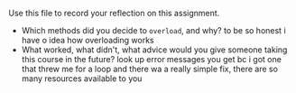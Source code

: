 Use this file to record your reflection on this assignment.

- Which methods did you decide to `overload`, and why?
to be so honest i have o idea how overloading works
- What worked, what didn't, what advice would you give someone taking this course in the future?
look up error messages you get bc i got one that threw me for a loop and there wa a really simple fix, there are so many resources available to you